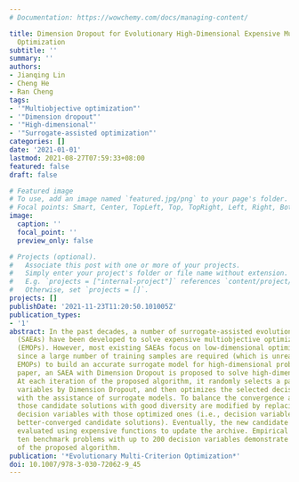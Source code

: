 ```yaml
---
# Documentation: https://wowchemy.com/docs/managing-content/

title: Dimension Dropout for Evolutionary High-Dimensional Expensive Multiobjective
  Optimization
subtitle: ''
summary: ''
authors:
- Jianqing Lin
- Cheng He
- Ran Cheng
tags:
- '"Multiobjective optimization"'
- '"Dimension dropout"'
- '"High-dimensional"'
- '"Surrogate-assisted optimization"'
categories: []
date: '2021-01-01'
lastmod: 2021-08-27T07:59:33+08:00
featured: false
draft: false

# Featured image
# To use, add an image named `featured.jpg/png` to your page's folder.
# Focal points: Smart, Center, TopLeft, Top, TopRight, Left, Right, BottomLeft, Bottom, BottomRight.
image:
  caption: ''
  focal_point: ''
  preview_only: false

# Projects (optional).
#   Associate this post with one or more of your projects.
#   Simply enter your project's folder or file name without extension.
#   E.g. `projects = ["internal-project"]` references `content/project/deep-learning/index.md`.
#   Otherwise, set `projects = []`.
projects: []
publishDate: '2021-11-23T11:20:50.101005Z'
publication_types:
- '1'
abstract: In the past decades, a number of surrogate-assisted evolutionary algorithms
  (SAEAs) have been developed to solve expensive multiobjective optimization problems
  (EMOPs). However, most existing SAEAs focus on low-dimensional optimization problems,
  since a large number of training samples are required (which is unrealistic for
  EMOPs) to build an accurate surrogate model for high-dimensional problems. In this
  paper, an SAEA with Dimension Dropout is proposed to solve high-dimensional EMOPs.
  At each iteration of the proposed algorithm, it randomly selects a part of the decision
  variables by Dimension Dropout, and then optimizes the selected decision variables
  with the assistance of surrogate models. To balance the convergence and diversity,
  those candidate solutions with good diversity are modified by replacing the selected
  decision variables with those optimized ones (i.e., decision variables from some
  better-converged candidate solutions). Eventually, the new candidate solutions are
  evaluated using expensive functions to update the archive. Empirical studies on
  ten benchmark problems with up to 200 decision variables demonstrate the competitiveness
  of the proposed algorithm.
publication: '*Evolutionary Multi-Criterion Optimization*'
doi: 10.1007/978-3-030-72062-9_45
---
```


